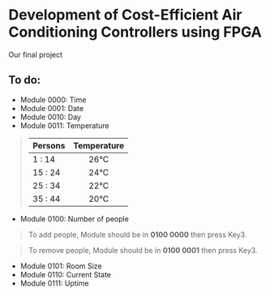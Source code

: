 # Development of Cost-Efficient Air Conditioning Controllers using FPGA
Our final project

## To do:

- Module 0000:	Time
- Module 0001:	Date
- Module 0010:	Day
- Module 0011:	Temperature


> | Persons        | Temperature   |
> | -------------  |:-------------:| 
> | 1  :   14        | 26°C          | 
> | 15 : 24        | 24°C          | 
> | 25 : 34        | 22°C          | 
> | 35 : 44        | 20°C          | 

  
- Module 0100:	Number of people
> To add people, Module should be in **0100 0000** then press Key3.

> To remove people, Module should be in **0100 0001** then press Key3.

- Module 0101:	Room Size
- Module 0110:	Current State
- Module 0111:	Uptime
